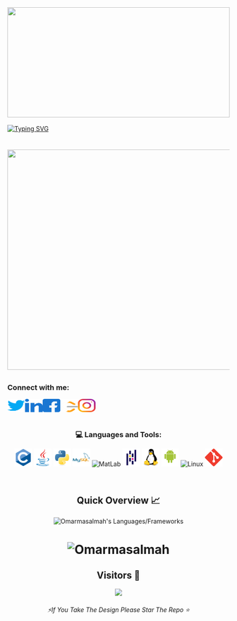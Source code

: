 <img src="https://cdn.pixabay.com/photo/2023/10/18/03/54/ai-generated-8322792_1280.jpg" width="100%" height="250" />

<a href="https://git.io/typing-svg"><img src="https://readme-typing-svg.demolab.com?font=Noto+Serif&size=31&pause=1001&center=true&vCenter=true&multiline=true&random=false&width=800&height=100&lines=Hi+%F0%9F%91%8B%2C+I'm+Omar+Masalmah;Computer+Engineering+Student+%40+Birzeit+University" alt="Typing SVG" /></a>
<h1>

<div align="center">
  <img src="https://user-images.githubusercontent.com/19783675/259906130-5d3c8800-fb00-45d0-b9dd-7eb82f057baf.gif" width="600" height="500"/>
</div>

</div><h3 align="left"> Connect with me:</h3>
<p align="left">
<a href="https://twitter.com/omar_masalmah" target="blank"><img align="center" src="https://raw.githubusercontent.com/teamedwardforever/Readme-Generator/71f25dd8b98329b168142a6b782a107b75eab178/svg/Social/twitter.svg" alt="omar_masalmah" height="30" width="40" /></a><a href="https://linkedin.com/in/omar-masalmah-25031a255/" target="blank"><img align="center" src="https://raw.githubusercontent.com/teamedwardforever/Readme-Generator/71f25dd8b98329b168142a6b782a107b75eab178/svg/Social/linked-in-alt.svg" alt="Omar Masalmah" height="30" width="40" /></a><a href="https://fb.com/profile.php?id=100001827251020" target="blank"><img align="center" src="https://raw.githubusercontent.com/teamedwardforever/Readme-Generator/71f25dd8b98329b168142a6b782a107b75eab178/svg/Social/facebook.svg" alt="Omar J Masalmah" height="30" width="40" /></a><a href="https://www.leetcode.com/masalmaho64" target="blank"><img align="center" src="https://raw.githubusercontent.com/teamedwardforever/Readme-Generator/71f25dd8b98329b168142a6b782a107b75eab178/svg/Social/leet-code.svg" alt="masalmaho64" height="30" width="40" /></a><a href="https://instagram.com/omar_j_masalmah" target="blank"><img align="center" src="https://raw.githubusercontent.com/teamedwardforever/Readme-Generator/71f25dd8b98329b168142a6b782a107b75eab178/svg/Social/instagram.svg" alt="omar_j_masalmah" height="30" width="40" /></a></p>

<h1>

<h3 align="center"> 💻 Languages and Tools: </h3>
<p align="center">
<img src="https://raw.githubusercontent.com/teamedwardforever/Readme-Generator/71f25dd8b98329b168142a6b782a107b75eab178/svg/Skills/Languages/c-original.svg" alt="C" width="40" height="40"/>
<img src="https://raw.githubusercontent.com/teamedwardforever/Readme-Generator/71f25dd8b98329b168142a6b782a107b75eab178/svg/Skills/Languages/java-original.svg" alt="Java" width="40" height="40"/>
<img src="https://raw.githubusercontent.com/teamedwardforever/Readme-Generator/71f25dd8b98329b168142a6b782a107b75eab178/svg/Skills/Languages/python-original.svg" alt="Python" width="40" height="40"/>
<img src="https://raw.githubusercontent.com/teamedwardforever/Readme-Generator/71f25dd8b98329b168142a6b782a107b75eab178/svg/Skills/Database/mysql-original-wordmark.svg" alt="Mysql" width="40" height="40"/>
<img src="https://dl.dropboxusercontent.com/s/6e7hk06wzjp3j52/Matlab_Logo.png" alt="MatLab" width="40" height="40"/>
<img src="https://raw.githubusercontent.com/teamedwardforever/Readme-Generator/71f25dd8b98329b168142a6b782a107b75eab178/svg/Skills/ML/pandas-original.svg" alt="Pandas" width="40" height="40"/>
<img src="https://raw.githubusercontent.com/teamedwardforever/Readme-Generator/71f25dd8b98329b168142a6b782a107b75eab178/svg/Skills/Other/linux-original.svg" alt="Linux" width="40" height="40"/>
<img src="https://raw.githubusercontent.com/devicons/devicon/master/icons/android/android-original-wordmark.svg" alt="Linux" width="40" height="40"/>
<img src="https://cdn.worldvectorlogo.com/logos/arduino-1.svg" alt="Linux" width="40" height="40"/>
<img src="https://raw.githubusercontent.com/teamedwardforever/Readme-Generator/71f25dd8b98329b168142a6b782a107b75eab178/svg/Skills/Other/git-scm-icon.svg" alt="Git" width="40" height="40"/>
</p>

<br />
<h2 align="center"> Quick Overview 📈</h2>
<p align = "center">
  <img src = "https://github-readme-stats.vercel.app/api/top-langs?username=Omarmasalmah&show_icons=true&count_private=true&locale=en&layout=compact&langs_count=10&hide_border=true&bg_color=151515&title_color=FB8C00&text_color=fff&icon_color=fff" alt = "Omarmasalmah's Languages/Frameworks" width = 400 />

<h1>
<p align="center" height="180em"> 
<img src="https://github-readme-stats.vercel.app/api?username=Omarmasalmah&show_icons=true&locale=en&theme=highcontrast" alt="Omarmasalmah" /></p>

<h2 align="center">Visitors 👀</h2>
<div align="center" >
  <img src="https://profile-counter.glitch.me/Omarmasalmah/count.svg"></img>
</div>

<h6 align="center">⚡If You Take The Design Please Star The Repo ⭐</h6>

<h5>
